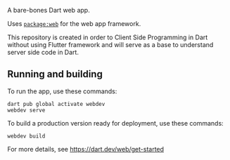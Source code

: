 A bare-bones Dart web app.

Uses [`package:web`](https://pub.dev/packages/web) for the web app framework.

This repository is created in order to Client Side Programming in Dart without using Flutter framework and will serve as a base to understand server side code in Dart. 

## Running and building

To run the app, use these commands:
```
dart pub global activate webdev
webdev serve
```

To build a production version ready for deployment, use these commands:
```
webdev build
```

For more details, see https://dart.dev/web/get-started
